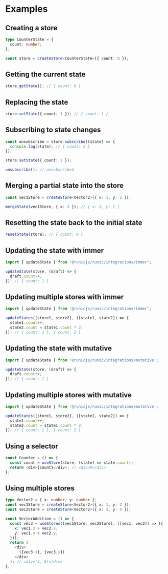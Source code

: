 # Examples

## Creating a store

```typescript
type CounterState = {
  count: number;
};

const store = createStore<CounterState>({ count: 0 });
```

## Getting the current state

```typescript
store.getState(); // { count: 0 }
```

## Replacing the state

```typescript
store.setState({ count: 1 }); // { count: 1 }
```

## Subscribing to state changes

```typescript
const unsubscribe = store.subscribe((state) => {
  console.log(state); // { count: 2 }
});

store.setState({ count: 2 });

unsubscribe(); // unsubscribed
```

## Merging a partial state into the store

```typescript
const vec1Store = createStore<Vector2>({ x: 1, y: 2 });

mergeState(vec1Store, { x: 3 }); // { x: 3, y: 2 }
```

## Resetting the state back to the initial state

```typescript
resetState(store); // { count: 0 }
```

## Updating the state with immer

```typescript
import { updateState } from '@runicjs/runic/integrations/immer';

updateState(store, (draft) => {
  draft.count++;
}); // { count: 1 }
```

## Updating multiple stores with immer

```typescript
import { updateState } from '@runicjs/runic/integrations/immer';

updateStates([store1, store2], ([state1, state2]) => {
  state1.count++;
  state2.count = state1.count * 2;
}); // { count: 1 }, { count: 2 }
```

## Updating the state with mutative

```typescript
import { updateState } from '@runicjs/runic/integrations/mutative';

updateState(store, (draft) => {
  draft.count++;
}); // { count: 1 }
```

## Updating multiple stores with mutative

```typescript
import { updateState } from '@runicjs/runic/integrations/mutative';

updateStates([store1, store2], ([state1, state2]) => {
  state1.count++;
  state2.count = state1.count * 2;
}); // { count: 1 }, { count: 2 }
```

## Using a selector

```typescript
const Counter = () => {
  const count = useStore(store, (state) => state.count);
  return <div>{count}</div>; // <div>0</div>
};
```

## Using multiple stores

```typescript
type Vector2 = { x: number; y: number };
const vec1Store = createStore<Vector2>({ x: 1, y: 2 });
const vec2Store = createStore<Vector2>({ x: 3, y: 4 });

const VectorAddition = () => {
  const vec3 = useStores([vec1Store, vec2Store], ([vec1, vec2]) => ({
    x: vec1.x + vec2.x,
    y: vec1.y + vec2.y,
  }));
  return (
    <div>
      ({vec3.x}, {vec3.y})
    </div>
  ); // <div>(4, 6)</div>
};
```
